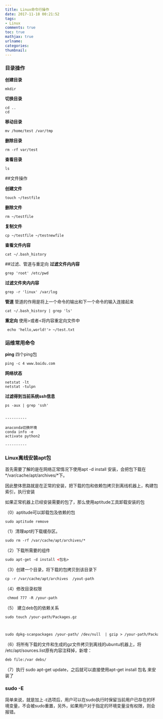 ```yaml
---
title: Linux命令行操作
date: 2017-11-18 00:21:52
tags: 
- Linux
comments: true
toc: true
mathjax: true
urlname:
categories:
thumbnail:
---
```


### 目录操作
**创建目录**

```
mkdir
```
**切换目录**

```
cd ..
cd
```
**移动目录**

```
mv /home/test /var/tmp
```
**删除目录**

```
rm -rf var/test
```
**查看目录**

```
ls
```
##文件操作

**创建文件**

```
touch ~/testfile
```
**删除文件**

```
rm ~/testfile
```
**复制文件**

```
cp ~/testfile ~/testnewfile
```
**查看文件内容**

```
cat ~/.bash_history
```
##过滤、管道与重定向
**过滤文件内内容**

```
grep 'root' /etc/pwd
```
**过滤文件夹内内容**

```
grep -r 'linux' /var/log
```
**管道**
管道的作用是将上一个命令的输出和下一个命令的输入连接起来

```
cat ~/.bash_history | grep 'ls' 
```
**重定向**
使用>或者<将内容重定向文件中 

```shell
 echo 'hello,world!'> ~/test.txt
```

### 运维常用命令

**ping**
四个ping包

```
ping -c 4 www.baidu.com
```
**网络状态**

```
netstat -lt
netstat -tulpn
```
**过滤得到当前系统ssh信息**

```
ps -aux | grep 'ssh'
```

```

----------

anaconda切换环境
conda info -e
activate python2

----------

```

### Linux离线安装apt包

首先需要了解的是在网络正常情况下使用apt -d install 安装，会把包下载在*/var/cache/apt/archives/*下。

因此整体思路就是在正常的安装，把下载的包和依赖包拷贝到离线机器上，构建包索引，执行安装

如果正常机器上已经安装需要的包了，那么使用aptitude工具卸载安装的包

（0）aptitude可以卸载包及依赖的包

`sudo aptitude remove`

（1）清理apt的下载缓存区。

```html
sudo rm -rf /var/cache/apt/archives/*
```

（2）下载所需要的组件

```html
sudo apt-get -d install <包名>
```

（3）创建一个目录，将下载的包拷贝到该目录下

```html
cp -r /var/cache/apt/archives  /yout-path
```

（4）修改目录权限

```html
 chmod 777 -R /your-path
```

（5） 建立deb包的依赖关系

```html
sudo touch /your-path/Packages.gz



sudo dpkg-scanpackages /your-path/ /dev/null  | gzip > /your-path/Packages.gz
```

（6）将所有下载的文件和生成的gz文件拷贝到离线的ubuntu机器上，将 /etc/apt/sources.list原有内容注释掉，新增：

```html
deb file:/var debs/
```

（7）执行 sudo apt-get update，之后就可以直接使用apt-get install 包名 来安装了

### sudo -E

简单来说，就是加上`-E`选项后，用户可以在sudo执行时保留当前用户已存在的环境变量，不会被sudo重置，另外，如果用户对于指定的环境变量没有权限，则会报错。